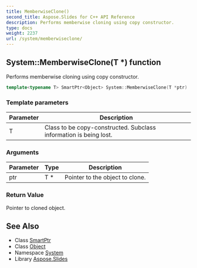 ```yaml
---
title: MemberwiseClone()
second_title: Aspose.Slides for C++ API Reference
description: Performs memberwise cloning using copy constructor.
type: docs
weight: 2237
url: /system/memberwiseclone/
---
```

## System::MemberwiseClone(T *) function


Performs memberwise cloning using copy constructor.

```cpp
template<typename T> SmartPtr<Object> System::MemberwiseClone(T *ptr)
```


### Template parameters

| Parameter | Description |
| --- | --- |
| T | Class to be copy-constructed. Subclass information is being lost. |

### Arguments

| Parameter | Type | Description |
| --- | --- | --- |
| ptr | T * | Pointer to the object to clone. |

### Return Value

Pointer to cloned object.

## See Also

* Class [SmartPtr](../smartptr/)
* Class [Object](../object/)
* Namespace [System](../)
* Library [Aspose.Slides](../../)